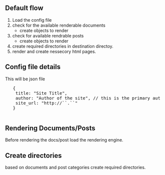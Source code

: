 ## Default flow

   1. Load the config file
   2. check for the available renderable documents
      - create objects to render
   3. check for available rendrable posts
      - create objects to render
   4. create required directories in destination directoy.
   5. render and create nessecory html pages.


## Config file details

   This will be json file
   
   <pre>
   {
	title: "Site Title",
	author: "Author of the site", // this is the primary author of the site
	site_url: "http://`<sitename>`.`<tld>`"
   }
   </pre>



## Rendering Documents/Posts
   
   Before rendering the docs/post load the rendering engine.

## Create directories
   
   based on documents and post categories create required directories.




	
	
     